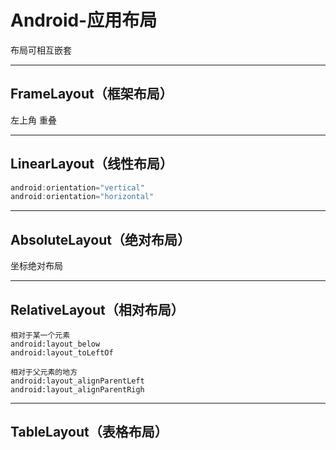 # Android-应用布局

布局可相互嵌套

- - -

## FrameLayout（框架布局）

左上角
重叠

- - -

## LinearLayout（线性布局）

```java
android:orientation="vertical"
android:orientation="horizontal"
```

- - -

## AbsoluteLayout（绝对布局）

坐标绝对布局

- - -

## RelativeLayout（相对布局）

```
相对于某一个元素
android:layout_below
android:layout_toLeftOf

相对于父元素的地方
android:layout_alignParentLeft
android:layout_alignParentRigh
```

- - -

## TableLayout（表格布局）
